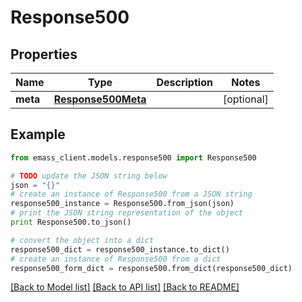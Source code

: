 # Response500


## Properties
Name | Type | Description | Notes
------------ | ------------- | ------------- | -------------
**meta** | [**Response500Meta**](Response500Meta.md) |  | [optional] 

## Example

```python
from emass_client.models.response500 import Response500

# TODO update the JSON string below
json = "{}"
# create an instance of Response500 from a JSON string
response500_instance = Response500.from_json(json)
# print the JSON string representation of the object
print Response500.to_json()

# convert the object into a dict
response500_dict = response500_instance.to_dict()
# create an instance of Response500 from a dict
response500_form_dict = response500.from_dict(response500_dict)
```
[[Back to Model list]](../README.md#documentation-for-models) [[Back to API list]](../README.md#documentation-for-api-endpoints) [[Back to README]](../README.md)


